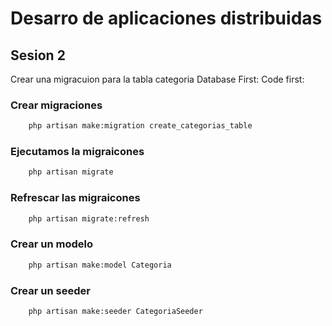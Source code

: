 # Desarro de aplicaciones distribuidas
## Sesion 2
Crear una migracuion para la tabla categoria
Database First:
Code first:
### Crear migraciones
```bash
    php artisan make:migration create_categorias_table
```

### Ejecutamos la migraicones
```bash
    php artisan migrate
```

### Refrescar las migraicones
```bash
    php artisan migrate:refresh
```

### Crear un modelo
```bash
    php artisan make:model Categoria
```

### Crear un seeder
```bash
    php artisan make:seeder CategoriaSeeder
```